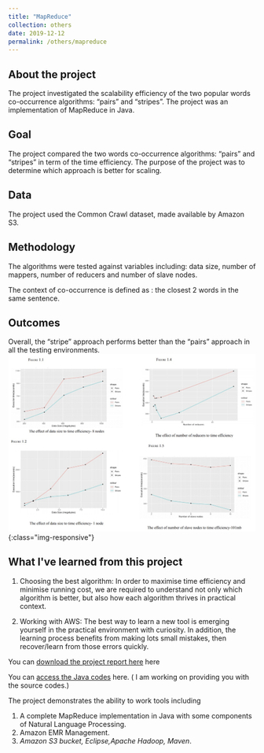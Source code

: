 ```yaml
---
title: "MapReduce"
collection: others
date: 2019-12-12
permalink: /others/mapreduce
---
```

## About the project
  The project investigated the scalability efficiency of the two popular words co-occurrence algorithms: “pairs” and “stripes”. The project was an implementation of MapReduce in Java.

## Goal
  The project compared the two words co-occurrence algorithms: “pairs” and “stripes” in term of the time efficiency. The purpose of the project was to determine which approach is better for scaling.

## Data
  The project used the Common Crawl dataset, made available by Amazon S3.

## Methodology
  The algorithms were tested against variables including: data size, number of mappers, number of reducers and number of slave nodes.

  The context of co-occurrence is defined as : the closest 2 words in the same sentence.

## Outcomes
  Overall, the “stripe” approach performs better than the “pairs” approach in all the testing environments.
  ![Pairs vs Stripes ](/assets/mapreduce.jpg){:class="img-responsive"}

## What I've learned from this project
  1. Choosing the best algorithm: In order to maximise time efficiency and minimise running cost, we are required to understand not only which algorithm is better, but also how each algorithm thrives in practical context.

  2. Working with AWS: The best way to learn a new tool is emerging yourself in the practical environment with curiosity. In addition, the learning process benefits from making lots small mistakes, then recover/learn from those errors quickly.

You can [download the project report here](https://minhphan88.github.io/assets/mapreducereport.pdf) here

You can [access the Java codes](/404.html) here. ( I am working on providing you with the source codes.)


The project demonstrates the ability to work tools including
  1. A complete MapReduce implementation in Java with some components of Natural Language Processing.
  2. Amazon EMR Management.
  3. *Amazon S3 bucket, Eclipse,Apache Hadoop, Maven*.
